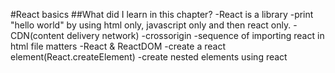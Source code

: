 #React basics
##What did I learn in this chapter?
-React is a library
-print "hello world" by using html only, javascript only and then react only.
-CDN(content delivery network)
-crossorigin
-sequence of importing react in html file matters
-React & ReactDOM
-create a react element(React.createElement)
-create nested elements using react
